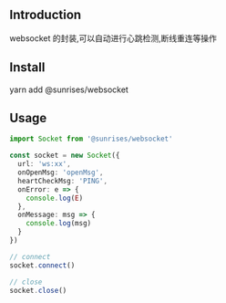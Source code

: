## Introduction
websocket 的封装,可以自动进行心跳检测,断线重连等操作

## Install
yarn add @sunrises/websocket

## Usage

```typescript
import Socket from '@sunrises/websocket'

const socket = new Socket({
  url: 'ws:xx',
  onOpenMsg: 'openMsg',
  heartCheckMsg: 'PING',
  onError: e => {
    console.log(E)
  },
  onMessage: msg => {
    console.log(msg)
  }
})

// connect
socket.connect()

// close
socket.close()
```
